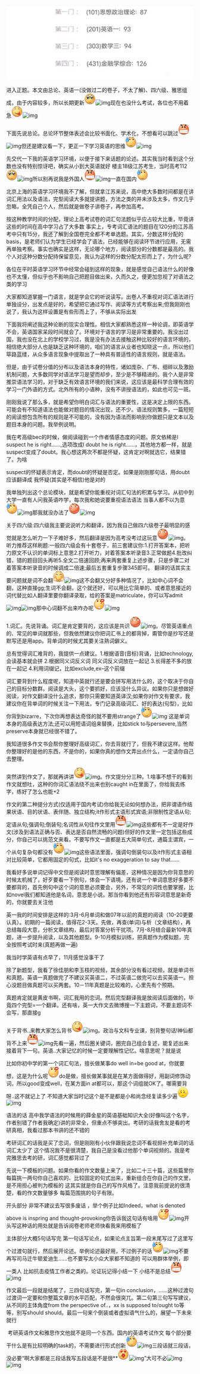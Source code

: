 ![img](贴吧大神英语-photo/6cf8b2fb43166d2293b1ff46032309f79152d226.jpg)

进入正题。本文由总论、英语一(没做过二的卷子，不太了解)、四六级、雅思组成，由于内容较多，所以长期更新![img](贴吧大神英语-photo/image_emoticon28.png)![img](https://gsp0.baidu.com/5aAHeD3nKhI2p27j8IqW0jdnxx1xbK/tb/editor/images/client/image_emoticon28.png)现在也没什么考试，各位也不用着急![img](贴吧大神英语-photo/image_emoticon3.png)![img](https://gsp0.baidu.com/5aAHeD3nKhI2p27j8IqW0jdnxx1xbK/tb/editor/images/client/image_emoticon3.png)

下面先说总论。总论环节整体表述会比较书面化、学术化，不想看可以跳过![img](贴吧大神英语-photo/image_emoticon6.png)![img](https://gsp0.baidu.com/5aAHeD3nKhI2p27j8IqW0jdnxx1xbK/tb/editor/images/client/image_emoticon6.png)但还是建议看一下，更正一下学习英语的思维![img](贴吧大神英语-photo/image_emoticon8.png)![img](https://gsp0.baidu.com/5aAHeD3nKhI2p27j8IqW0jdnxx1xbK/tb/editor/images/client/image_emoticon8.png)

先交代一下我的英语学习环境，以便于接下来话题的论述。其实我当时看到这个分数也没有特别惊讶吧，确实从小到大英语就好 楼主18级江苏考生，当时高考112![img](贴吧大神英语-photo/image_emoticon28-164612952192314.png)![img](https://gsp0.baidu.com/5aAHeD3nKhI2p27j8IqW0jdnxx1xbK/tb/editor/images/client/image_emoticon28.png)所以别再说我是外国人![img](贴吧大神英语-photo/image_emoticon6-164612952192316.png)![img](https://gsp0.baidu.com/5aAHeD3nKhI2p27j8IqW0jdnxx1xbK/tb/editor/images/client/image_emoticon6.png)一直在国内![img](贴吧大神英语-photo/image_emoticon8-164612952192318.png)



​            北京上海的英语学习环境我不了解，但就拿江苏来说，高中绝大多数时间都是在讲词汇用法以及语法，完型阅读大多就提讲题，方法之类的并未涉及太多，作文几乎忽略，全凭自己个人，然后就是做卷子讲卷子，再参加高考。



按这种教学时间的分配，理论上高考试卷的词汇句法题似乎应占较大比重，毕竟讲这些的时间在高中学习占了大多数  事实上，专考词汇语法的题目在120分的江苏高考中只有15分，我还了解到全国卷完全都不考单选题。其实，分数这样分配的basis，是老师们认为学生已经学会了语法，已经能够在阅读环节进行应用，无需再单独考察。事实也确实是这样，无论哪个地方，阅读部分的分数都是最高的。我个人对这种分数分配持保留意见，我认为这样的分数分配太形而上了，为什么呢?



各位在平时英语学习环节中经常会碰到这样的现象，就是感觉自己语法什么的好像也不太懂，但似乎也不影响自己把题目做出来，久而久之，便更加忽视了对语法之类的学习



大家都知道掌握一门语言，就是学会它的听说读写。出卷人不重视对词汇语法进行单独设分，出发点是好的，希望把它通过写作、阅读等方式考察出来;但我刚刚也说了，我认为这样设置是有些形而上了，不够从实际出发



下面我将阐述我这种论断的现实合理性。相信大家都熟悉这样一种论调，即英语学不会，英语国家呆段时间就会了。环境对于语言的学习是非常重要的。我没出过国，我也没在北上的学校学习过，我是没有办法去接触这种比较好的语言环境的，相信绝大部分人也是缺乏这种环境的，咱们的语言从业者也知晓这一点，所以他们筚路蓝缕，从众多语言现象中提取出了一种具有普适性的语言规则，就是语法。



但是，由于试卷分值的分布以及语法本身的特性，诸如庞杂、广布、细碎以及激励机制问题，大多数同学对语法学习是望而却步，至少是不够精进的。我个人是非常推崇语法学习的，对于缺乏有效语言环境的我们来说，这应该是最科学合理有效的学习一门外语的方式。北外所有的小语种，没有不讲授语法的，如此也可见一斑。



刚刚我说了那么多，就是希望你明白词汇与语法的重要性，这是决定上限的东西。可能会有不知道语法也能做对题目的情况出现，还不少。语法规则繁多，一篇短短的阅读想包含所有的规则是不可能的，没有因为语法而影响到你做题只是文本以及题目本身的问题。我举例说明。



我在考高级bec的时候，做阅读碰到一个作者情感态度的问题。原文依稀是I suspect he is right......,选项改成I  doubt he is  right......，其他地方都一样，就是suspect变成了doubt。我心想这两次不都是怀疑，这肯定对啊就选它，结果错了。为啥

suspect的怀疑表示肯定，而doubt的怀疑是否定。如果是刚刚那句话，用doubt应该翻译成 我怀疑(其实是不相信)他是对的

我单独列出这个总论模块，就是希望你能重视对词汇句法的积累与学习。从初中到大学一直有人问我英语咋学，每次我和她说要重视语法语法 当事人都不以为意![img](贴吧大神英语-photo/image_emoticon8-164612965870220.png)![img](https://gsp0.baidu.com/5aAHeD3nKhI2p27j8IqW0jdnxx1xbK/tb/editor/images/client/image_emoticon8.png)那我就没办法了![img](贴吧大神英语-photo/image_emoticon16.png)![img](https://gsp0.baidu.com/5aAHeD3nKhI2p27j8IqW0jdnxx1xbK/tb/editor/images/client/image_emoticon16.png)





关于四六级:四六级我主要说说听力和翻译，因为我自己做四六级卷子最明显的感觉就是怎么听力一下子难好多，然后翻译是因为高考没考过这玩意![img](贴吧大神英语-photo/image_emoticon16-164612967232323.png)![img](https://gsp0.baidu.com/5aAHeD3nKhI2p27j8IqW0jdnxx1xbK/tb/editor/images/client/image_emoticon16.png)。
听力推荐这样刷题:一般四六级会有十套卷子，前三套建议你:1.打开答案本，把听力原文不认识的单词标上意思2.打开听力，对着答案本听录音3.正常做题4.批改纠错，错的题目回头再听5.全文二倍速回顾;再来两套重复上述步骤，只是步骤二对着答案本听录音的时候调成二倍速;最后五套重复步骤345即可。
翻译的话其实主要问题就是词不会翻![img](贴吧大神英语-photo/image_emoticon24.png)![img](https://gsp0.baidu.com/5aAHeD3nKhI2p27j8IqW0jdnxx1xbK/tb/editor/images/client/image_emoticon24.png)这不会翻又分好多种情况了，比如中心词不会翻，这种直接gg;生词不会翻，这个就还好，可以用比它简单的、或者意思接近的词代替比如人翻译里要你翻译录取，给的答案是matriculate，你可以写admit![img](https://gsp0.baidu.com/5aAHeD3nKhI2p27j8IqW0jdnxx1xbK/tb/editor/images/client/image_emoticon24.png)![img](https://gsp0.baidu.com/5aAHeD3nKhI2p27j8IqW0jdnxx1xbK/tb/editor/images/client/image_emoticon24.png)那中心词翻不出来咋办呢![img](贴吧大神英语-photo/image_emoticon15.png)![img](https://gsp0.baidu.com/5aAHeD3nKhI2p27j8IqW0jdnxx1xbK/tb/editor/images/client/image_emoticon15.png)



1.词汇。先说背诵。词汇是肯定要背的，这应该是共识![img](贴吧大神英语-photo/image_emoticon16-164612977833127.png)![img](https://gsp0.baidu.com/5aAHeD3nKhI2p27j8IqW0jdnxx1xbK/tb/editor/images/client/image_emoticon16.png)。尽管英语重点的、常见的单词就那些，但我依然建议你把词汇书上的都背掉，甭管你是抄写还是默写还是用app。背单词的时候尤其要关注熟词僻义。

总有觉得词汇难背的，我提供一点建议。1.根据语音(音标)背诵，比如technology,会读基本就会拼 2.根据同义词反义词 同义词反义词放在一起记 3.长得差不多的放在一起记 4.利用词缀记，比如exclude,ex–这个前缀



词汇要背到什么程度呢，知道中英就行还是要会拼写用法什么的，这个取决于你自己的目标分数群。阅读是大头，这个要抓好，应该没什么异议。如果你只是想做好阅读，对作文翻译没什么追求，那你只需要知道英译汉;如果你对作文有要求，我建议你在背单词的时候关注一下用法，专门记录高级词汇、好的表达(句型)，比如你背到bizarre，下次你再想表达奇怪的就不要用strange了![img](贴吧大神英语-photo/image_emoticon8-164612980832029.png)![img](https://gsp0.baidu.com/5aAHeD3nKhI2p27j8IqW0jdnxx1xbK/tb/editor/images/client/image_emoticon8.png) 这是单词本身的高级表达方法;还可以用短语词组来替换，比如stick to与persevere,当然preserve本身就已经很不错了。

我知道很多作文书会帮你整理好高级词汇，你去背就行了，但我不建议这样。他帮你整理好的是他的东西，不是你的，如果你真的想作文弄出点什么，一定请你自己去整理。

突然讲到作文了，那就再讲讲![img](贴吧大神英语-photo/image_emoticon3-164612984496931.png)![img](https://gsp0.baidu.com/5aAHeD3nKhI2p27j8IqW0jdnxx1xbK/tb/editor/images/client/image_emoticon3.png)。作文提分分三种。1.啥事不想干的看到作文就想吐，这种的你词汇语法绕不出来也别caught in在里面了，你给我去练字，练好了怎么也能+2



作文的第二种提分方式(仅适用于国内考试)你给我无论如何想办法，把非谓语作结果状语、目的状语、表伴随、独立结构;it作形式主语形式宾语;非限制性定语从句;定语从句;强调句;倒装句;名词性从句往作文里用![img](贴吧大神英语-photo/image_emoticon6-164612993141333.png)![img](https://gsp0.baidu.com/5aAHeD3nKhI2p27j8IqW0jdnxx1xbK/tb/editor/images/client/image_emoticon6.png)这些都有不一定是好作文(涉及到语法正确与否、表达是否自然流畅的问题)但好的作文里一定包括这些成分，你自己可以挑范文来看。不要写作文一直都是五大简单句式，通篇主谓宾，一个从句复杂句都没有![img](贴吧大神英语-photo/image_emoticon8-164612993141335.png)![img](https://gsp0.baidu.com/5aAHeD3nKhI2p27j8IqW0jdnxx1xbK/tb/editor/images/client/image_emoticon8.png)这些语法里面，强调句倒装句以及it作形式主语相对比较简单，它都用固定的句式，比如it's no exaggeration to say that......

我看好多说单词记得中文但是阅读时意思理解有偏差，这种情况是因为你背意思的时候太机械了，好歹要看一下例句，体会一下语境。还有说一个单词意思好多要不要都背的，首先例句中这个词的意思必须要会，另外，不常见的词性也要掌握，比如novel我们都知道他是名词，意思是小说。那当你看到他还有形容词意思是新奇的，你就要去关注他

英一我的时间安排是这样的:3月-6月单词和做07年以前的真题的阅读（10-20更要认真）。初期的一篇阅读，值得花2-3天。先做，再查(单词)与析（文章结构），再总结每段大意，分析文章结构，最后对答案分析干扰项。7月-8月结合最新10年真题，进一步提升阅读，以及其他题型。9-10月模拟训练，把真题作为模拟题，完全按照考试时来(真题再做一遍)

我当时学英语有点早了，11月感觉没事干了

除了新题型，我看了徐佳朋和李玉枝的视频，其余部分没有看过视频，就是单词书和真题。英语一真题做完了不建议买英语二，不过英语二做完可以去买英语一。担心没题目做真题可以买两套。10－11年真题是比较难的，心里先有个预期。

真题肯定就是黄皮书啊，词汇我用的恋词。然后完型翻译我是放阅读后面做的，毕竟四个完型=一个翻译。还有啥，英一大作文去微博搜一下主题词，不要主题词不会写，那直接g

关于背书..来教大家怎么背书![img](贴吧大神英语-photo/image_emoticon3-164613007483437.png)![img](https://gsp0.baidu.com/5aAHeD3nKhI2p27j8IqW0jdnxx1xbK/tb/editor/images/client/image_emoticon3.png)。政治与文科专业课，别背整句话!神仙都背不上来![img](贴吧大神英语-photo/image_emoticon6-164613007483439.png)![img](https://gsp0.baidu.com/5aAHeD3nKhI2p27j8IqW0jdnxx1xbK/tb/editor/images/client/image_emoticon6.png)先看一遍，然后圈关键词，圈完自己组合复述，能复述出来接着背下一句。英语..大家记忆的时候一定要理解性记忆。啥意思呢？就是说

比如你初中学的第一个词汇句法，擅长做某事do well in=be good at，你就要想，这是为什么呢![img](贴吧大神英语-photo/image_emoticon15-164613008270341.png)do是做，擅长做某事就是在某方面做得好，用副词修饰动词，所以good变成well，在某方面in at都可以，那这个词组就OK了。哪需要背呀..这不就记上了 不知道大家当时记这个是不是都是小和尚念经复读多少遍![img](贴吧大神英语-photo/image_emoticon66.png)![img](https://gsp0.baidu.com/5aAHeD3nKhI2p27j8IqW0jdnxx1xbK/tb/editor/images/client/image_emoticon66.png)

语法的话 高中我学语法的时候用的薛金星的英语基础知识大全(好像叫这个名字，作者别错了作者我确定)讲的非常全，但重点不够突出。考研的话我舍友是看的考研真相，我看过那本书讲的还不错的



考研词汇的话我是买了恋词，但是刚刚有小伙伴跟我说恋词不看视频补充单词的话词汇太少了 这个情况我不是很清楚，我自己是没看过他那个单词视频的。我是考完雅思去考的研，词汇感觉都背过了

先说一下模板的问题。如果你看的作文数量上来了，比如二十三十篇，这些篇里你每篇挑一两句你自己喜欢的、比较固定的句式出来，重新组合在你自己的作文里，是不用担心被判为模板的 这其实就是你自己的写作风格了。注意我前提说的很清楚，看的作文数量够多 每篇范围挑的句子有限。

开头部分 非常不建议去写很多废话 ，举个例子比如Indeed，what is denoted above is inspring and thought-provoking你告诉我这句话有啥用![img](贴吧大神英语-photo/image_emoticon15-164613017699044.png)![img](https://gsp0.baidu.com/5aAHeD3nKhI2p27j8IqW0jdnxx1xbK/tb/editor/images/client/image_emoticon15.png)开头写这种话的用处就是告诉阅卷老师老师快看我来用模板了



主体部分大概5句话写完 第一句话写论点，如果论点主旨第一段末尾写过了这里写个过渡句就行，然后展开论述。举例论述最好用，不过例子的话![img](贴吧大神英语-photo/image_emoticon8-164613019619146.png)![img](https://gsp0.baidu.com/5aAHeD3nKhI2p27j8IqW0jdnxx1xbK/tb/editor/images/client/image_emoticon8.png)不要再写司马迁牛顿爱迪生......也不要写太小众大家都不知道的 可以用群体举例，即一类人 比如抗击疫情工作者之类的。论证玩记得小结一下 小结不是总结![img](贴吧大神英语-photo/image_emoticon6-164613019619148.png)![img](https://gsp0.baidu.com/5aAHeD3nKhI2p27j8IqW0jdnxx1xbK/tb/editor/images/client/image_emoticon6.png)

作文最后一段就是结尾了，三四句话写完，第一句in  conclusion，......这种过渡句过渡词一定要和你整篇文章的水平匹配，不然会很突兀。第二句第三句写写建议，从不同的主体角度from  the perspective of..，xx is supposed to/ought to等等，别写should  should。最后一句来个倒装或者虚拟语气什么的，展望一下未来就行





​            考研英语作文和雅思作文他就不是同一个东西。国内的英语考试作文 每个部分要干什么是有比较明确的task的，不需要进行形式创新![img](贴吧大神英语-photo/image_emoticon8-164613022394050.png)![img](https://gsp0.baidu.com/5aAHeD3nKhI2p27j8IqW0jdnxx1xbK/tb/editor/images/client/image_emoticon8.png)三段话就三段话，没必要“啊大家都是三段话我写五段话是不是很**![img](贴吧大神英语-photo/image_emoticon20.png)![img](https://gsp0.baidu.com/5aAHeD3nKhI2p27j8IqW0jdnxx1xbK/tb/editor/images/client/image_emoticon20.png)”大可不必![img](https://gsp0.baidu.com/5aAHeD3nKhI2p27j8IqW0jdnxx1xbK/tb/editor/images/client/image_emoticon8.png)![img](https://gsp0.baidu.com/5aAHeD3nKhI2p27j8IqW0jdnxx1xbK/tb/editor/images/client/image_emoticon8.png)

